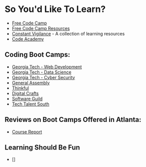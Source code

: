 So You'd Like To Learn?
=======================
* [Free Code Camp](https://www.freecodecamp.org/)
* [Free Code Camp Resources](https://github.com/freeCodeCamp/freeCodeCamp)
* [Constant Vigilance](https://github.com/grahamlutz/Constant-Vigilance) - A collection of learning resources
* [Code Academy](https://www.codecademy.com/)

Coding Boot Camps:
------------------
* [Georgia Tech - Web Development](https://bootcamp.pe.gatech.edu/coding/)
* [Georgia Tech - Data Science](https://bootcamp.pe.gatech.edu/data/)
* [Georgia Tech - Cyber Security](https://bootcamp.pe.gatech.edu/cybersecurity/)
* [General Assembly](https://generalassemb.ly/locations/atlanta)
* [Thinkful](https://www.thinkful.com/bootcamp/atlanta/?utm_campaign=search_atl_local&utm_medium=cpc&utm_content=atl-coding-bootcamp_desktop&utm_term=atlanta-coding-bootcamp_exact_361692043597&utm_source=google&gclid=EAIaIQobChMItaS8odXR2wIVD9VkCh1mdgvjEAAYAyAAEgK9RPD_BwE)
* [Digital Crafts](https://www.digitalcrafts.com/atlanta-campus.html)
* [Software Guild](https://www.thesoftwareguild.com/locations/atlanta-ga/)
* [Tech Talent South](https://www.techtalentsouth.com/locations/atlanta/)

Reviews on Boot Camps Offered in Atlanta:
-----------------------------------------
* [Course Report](https://www.coursereport.com/schools?track=Full-Stack+Web+Development&subject=MySQL&type=&cost=&location=Atlanta)

Learning Should Be Fun
----------------------
* []